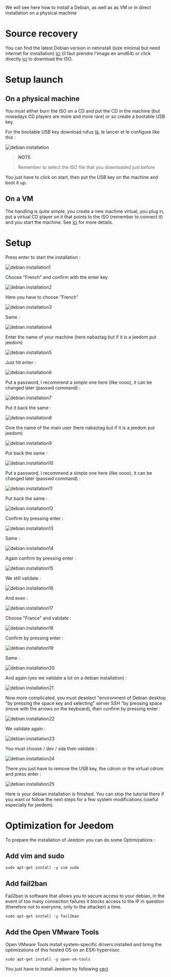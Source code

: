 We will see here how to install a Debian, as well as
as VM or in direct installation on a physical machine

Source recovery 
========================

You can find the latest Debian version in netinstall (size
minimal but need internet for installation)
[ici](https://www.debian.org/CD/netinst) (il faut prendre l'image en
amd64) or click directly
[ici](http://cdimage.debian.org/debian-cd/9.1.0/amd64/iso-cd/debian-9.1.0-amd64-netinst.iso)
to download the ISO.

Setup launch 
===========================

On a physical machine 
------------------------

You must either burn the ISO on a CD and put the CD in the machine
(but nowadays CD players are more and more rare) or so
create a bootable USB key.

For the bootable USB key download rufus
[là](http://rufus.akeo.ie/downloads/rufus-2.9.exe), le lancer et le
configure like this :

![debian.installation](images/debian.installation.PNG)

> **NOTE**
>
> Remember to select the ISO file that you downloaded
> just before

You just have to click on start, then put the USB key
on the machine and boot it up.

On a VM 
----------

The handling is quite simple, you create a new machine
virtual, you plug in, put a virtual CD player on it that points
to the ISO (remember to connect it) and you start the machine. See
[ici](https://jeedom.github.io/documentation/howto/en_US/doc-howto-vmware.creer_une_vm.html)
for more details.

Setup 
============

Press enter to start the installation :

![debian.installation1](images/debian.installation1.PNG)

Choose "French" and confirm with the enter key

![debian.installation2](images/debian.installation2.PNG)

Here you have to choose "French"

![debian.installation3](images/debian.installation3.PNG)

Same :

![debian.installation4](images/debian.installation4.PNG)

Enter the name of your machine (here nabaztag but if it is a jeedom
put jeedom)

![debian.installation5](images/debian.installation5.PNG)

Just hit enter :

![debian.installation6](images/debian.installation6.PNG)

Put a password, I recommend a simple one here (like oooo),
it can be changed later (passwd command) :

![debian.installation7](images/debian.installation7.PNG)

Put it back the same :

![debian.installation8](images/debian.installation8.PNG)

Give the name of the main user (here nabaztag but if it is a
jeedom put jeedom)

![debian.installation9](images/debian.installation9.PNG)

Put back the same :

![debian.installation10](images/debian.installation10.PNG)

Put a password, I recommend a simple one here (like oooo),
it can be changed later (passwd command) :

![debian.installation11](images/debian.installation11.PNG)

Put back the same :

![debian.installation12](images/debian.installation12.PNG)

Confirm by pressing enter :

![debian.installation13](images/debian.installation13.PNG)

Same :

![debian.installation14](images/debian.installation14.PNG)

Again confirm by pressing enter :

![debian.installation15](images/debian.installation15.PNG)

We still validate :

![debian.installation16](images/debian.installation16.PNG)

And even :

![debian.installation17](images/debian.installation17.PNG)

Choose "France" and validate :

![debian.installation18](images/debian.installation18.PNG)

Confirm by pressing enter :

![debian.installation19](images/debian.installation19.PNG)

Same :

![debian.installation20](images/debian.installation20.PNG)

And again (yes we validate a lot on a debian installation) :

![debian.installation21](images/debian.installation21.PNG)

Now more complicated, you must deselect "environment of
Debian desktop "by pressing the space key and selecting" server
SSH "by pressing space (move with the arrows on the
keyboard), then confirm by pressing enter :

![debian.installation22](images/debian.installation22.PNG)

We validate again :

![debian.installation23](images/debian.installation23.PNG)

You must choose / dev / sda then validate :

![debian.installation24](images/debian.installation24.PNG)

There you just have to remove the USB key, the cdrom or the virtual cdrom
and press enter :

![debian.installation25](images/debian.installation25.PNG)

Here is your debian installation is finished. You can stop the
tutorial there if you want or follow the next steps for a few
system modifications (useful especially for jeedom).

Optimization for Jeedom 
========================

To prepare the installation of Jeedom you can do some
Optimizations :

Add vim and sudo 
-------------------

    sudo apt-get install -y vim sudo

Add fail2ban 
----------------

Fail2ban is software that allows you to secure access to your debian,
in the event of too many connection failures it blocks access to
the IP in question (therefore not to everyone, only to the attacker) a
time.

    sudo apt-get install -y fail2ban

Add the Open VMware Tools 
-----------------------------

Open VMware Tools install system-specific drivers
installed and bring the optimizations of this hosted OS
on an ESXi hypervisor.

    sudo apt-get install -y open-vm-tools

You just have to install Jeedom by following
[ceci](https://jeedom.github.io/documentation/installation/en_US/index#tocAnchor-1-27)
